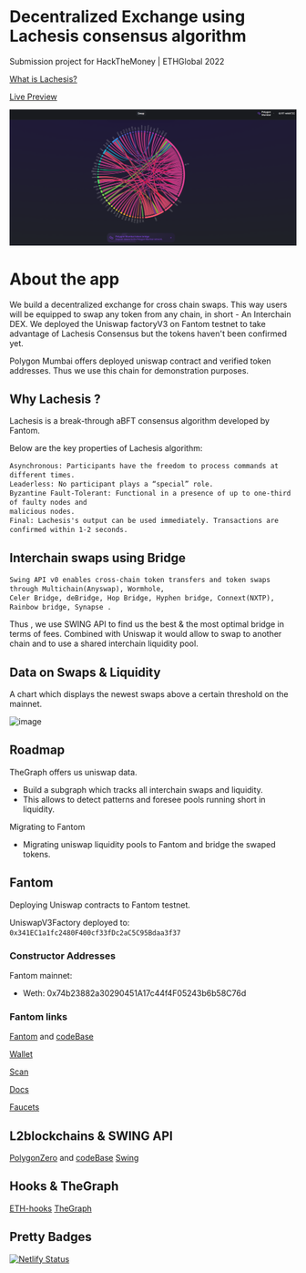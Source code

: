 # Decentralized Exchange using Lachesis consensus algorithm

Submission project for HackTheMoney | ETHGlobal 2022

[What is Lachesis?](https://www.fantom.foundation/lachesis-consensus-algorithm/)

[Live Preview](https://lachesiswap.netlify.app/)

<!-- [Presentation](https://www.loom.com/share/439753118c80408984a1c77b41a96bc6) -->

![image](public/lachesis_banner.png)


# About the app


We build a decentralized exchange for cross chain swaps. This way users will be equipped to swap any token from any chain, in short - An Interchain DEX. We deployed the Uniswap factoryV3 on Fantom testnet to take advantage of Lachesis Consensus but the tokens haven't been confirmed yet. 

Polygon Mumbai offers deployed uniswap contract and verified token addresses. Thus we use this chain for demonstration purposes. 

## Why Lachesis ?

Lachesis is a break-through aBFT consensus algorithm developed by Fantom.

Below are the key properties of Lachesis algorithm:

```
Asynchronous: Participants have the freedom to process commands at different times.
Leaderless: No participant plays a “special” role.
Byzantine Fault-Tolerant: Functional in a presence of up to one-third of faulty nodes and 
malicious nodes.
Final: Lachesis's output can be used immediately. Transactions are confirmed within 1-2 seconds.
```

## Interchain swaps using Bridge

```
Swing API v0 enables cross-chain token transfers and token swaps through Multichain(Anyswap), Wormhole,
Celer Bridge, deBridge, Hop Bridge, Hyphen bridge, Connext(NXTP), Rainbow bridge, Synapse . 
```
Thus , we use SWING API to find us the best & the most optimal bridge in terms of fees. Combined with Uniswap it would allow to swap to another chain and to use a shared interchain liquidity pool.

## Data on Swaps & Liquidity 

A chart which displays the newest swaps above a certain threshold on the mainnet.

![image](https://user-images.githubusercontent.com/70228821/169710275-d396cb31-5e75-4475-80b4-b5ea4e82bcff.png)


## Roadmap

TheGraph offers us uniswap data.
  - Build a subgraph which tracks all interchain swaps and liquidity.
  - This allows to detect patterns and foresee pools running short in liquidity. 

Migrating to Fantom
  - Migrating uniswap liquidity pools to Fantom and bridge the swaped tokens.

## Fantom

Deploying Uniswap contracts to Fantom testnet.

UniswapV3Factory deployed to: `0x341EC1a1fc2480F400cf33fDc2aC5C95Bdaa3f37`


### Constructor Addresses

Fantom mainnet:
 - Weth: 0x74b23882a30290451A17c44f4F05243b6b58C76d


### Fantom links

[Fantom](https://www.fantom.foundation/lachesis-consensus-algorithm/) and [codeBase](https://github.com/Fantom-foundation/go-opera)

[Wallet](https://pwawallet.fantom.network/#/account/0x3ECC53F7Ba45508483379bd76989A3003E6cbf09/)

[Scan](https://ftmscan.com/address/0x660655EB385467fd95E19aE97a05188d9553B3Ea)

[Docs](https://docs.fantom.foundation/api/public-api-endpoints#mainnet)

[Faucets](https://faucet.fantom.network/)

## L2blockchains & SWING API

[PolygonZero](https://polygon.technology/solutions/polygon-zero/) and [codeBase](https://github.com/mir-protocol/plonky2)
[Swing](https://swing.xyz/developers)


## Hooks & TheGraph

[ETH-hooks](https://scaffold-eth.github.io/eth-hooks/)
[TheGraph](https://thegraph.com/docs/en/developer/quick-start/)

## Pretty Badges

[![Netlify Status](https://api.netlify.com/api/v1/badges/3e96c724-ddcd-4422-9728-3875f9f1fb81/deploy-status)](https://app.netlify.com/sites/lachesiswap/deploys)
